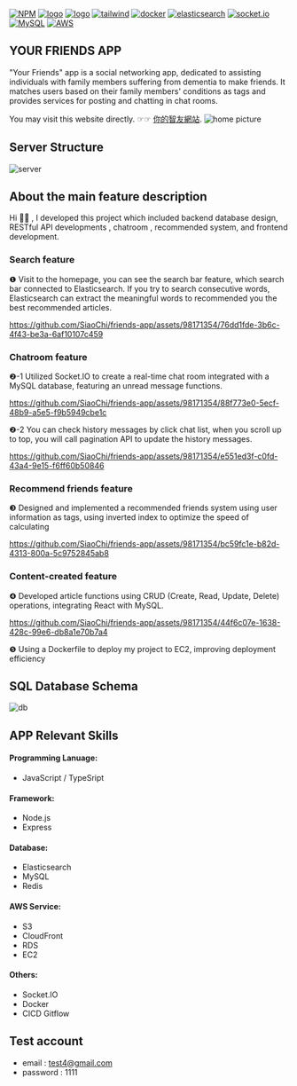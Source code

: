 [![NPM](https://img.shields.io/badge/NPM-ba443f?style=for-the-badge&logo=npm&logoColor=white)](https://www.npmjs.com/)
[![logo](https://img.shields.io/badge/Node.js-43853D?style=for-the-badge&logo=node.js&logoColor=white)](https://nodejs.org/en/)
[![logo](https://img.shields.io/badge/HTML5-E34F26?style=for-the-badge&logo=html5&logoColor=white)](https://www.w3schools.com/html/)
[![tailwind](https://img.shields.io/badge/tailwind-CSS-%2361DAFB?style=for-the-badge&logo=tailwind-css&logoColor=white)](https://tailwindcss.com/)
[![docker](https://img.shields.io/badge/docker-2496ED?style=for-the-badge&logo=docker&logoColor=white)](https://www.docker.com/)
[![elasticsearch](https://img.shields.io/badge/elasticsearch-005571?style=for-the-badge&logo=elasticsearch&logoColor=white)](https://www.elastic.co/)
[![socket.io](https://img.shields.io/badge/socket.io-010101?style=for-the-badge&logo=socket.io&logoColor=white)](https://socket.io/)
[![MySQL](https://img.shields.io/badge/MySQL-4479A1?style=for-the-badge&logo=mysql&logoColor=white)](https://www.mysql.com/)
[![AWS](https://img.shields.io/badge/AWS-232F3E?style=for-the-badge&logo=amazon-aws&logoColor=white)](https://aws.amazon.com/)

## YOUR FRIENDS APP
"Your Friends" app is a social networking app, dedicated to assisting individuals with family members suffering from dementia to make friends. It matches users based on their family members' conditions as tags and provides services for posting and chatting in chat rooms.

You may visit this website directly. ☞☞ [你的智友網站](https://chichi-lab.com/).
![home picture](https://d3ajxzni2jkkr0.cloudfront.net/userImage/20230726063843947)

## Server Structure
![server](https://github.com/SiaoChi/friends-app/assets/98171354/dd855488-edaf-430e-830e-c9ab10e38636)


## About the main feature description
Hi 🙋‍♀️ , I developed this project which included backend database design, RESTful API developments , chatroom , recommended system, and frontend development. 

### Search feature
❶ Visit to the homepage, you can see the search bar feature, which search bar connected to Elasticsearch. If you try to search consecutive words, Elasticsearch can extract the meaningful words to recommended you the best recommended articles.

https://github.com/SiaoChi/friends-app/assets/98171354/76dd1fde-3b6c-4f43-be3a-6af10107c459

### Chatroom feature

❷-1 Utilized Socket.IO to create a real-time chat room integrated with a MySQL database, featuring an unread message functions.

https://github.com/SiaoChi/friends-app/assets/98171354/88f773e0-5ecf-48b9-a5e5-f9b5949cbe1c

❷-2 You can check history messages by click chat list, when you scroll up to top, you will call pagination API to update the history messages.

https://github.com/SiaoChi/friends-app/assets/98171354/e551ed3f-c0fd-43a4-9e15-f6ff60b50846

### Recommend friends feature


❸ Designed and implemented a recommended friends system using user information as tags, using inverted index to optimize the speed of calculating

https://github.com/SiaoChi/friends-app/assets/98171354/bc59fc1e-b82d-4313-800a-5c9752845ab8

### Content-created feature

❹ Developed article functions using CRUD (Create, Read, Update, Delete) operations, integrating React with MySQL.

https://github.com/SiaoChi/friends-app/assets/98171354/44f6c07e-1638-428c-99e6-db8a1e70b7a4


❺ Using a Dockerfile to deploy my project to EC2, improving deployment efficiency

## SQL Database Schema
![db](https://github.com/SiaoChi/friends-app/assets/98171354/f701b9b5-dbe9-479e-9c63-fe183c2e2a21)

## APP Relevant Skills

#### Programming Lanuage:
- JavaScript / TypeSript

#### Framework:
- Node.js
- Express

#### Database:
- Elasticsearch
- MySQL
- Redis

#### AWS Service:
- S3
- CloudFront
- RDS
- EC2

#### Others:
- Socket.IO
- Docker
- CICD Gitflow

## Test account

- email : test4@gmail.com
- password : 1111


